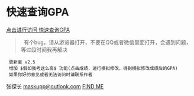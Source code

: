 # 快速查询GPA
[点击进行访问 快速查询GPA](http://gpa.ngrok.club:8080/getGPA/gpa/login)
>  有个bug，请从游览器打开，不要在QQ或者微信里面打开，会遇到问题，等过段时间我再解决
 
>  
```
 更新至 v2.5
 增加 $假如我考这么高$ 功能(点击成绩，进行模拟修改，得到模拟修改成绩后的GPA)
 如果你好的意见或者无法访问时请联系作者
 ```
 
 张探长 
 maskupp@outlook.com
[FIND ME](https://github.com/whoma/GPA-FOR-TCU/blob/master/find%20me.jpg)
